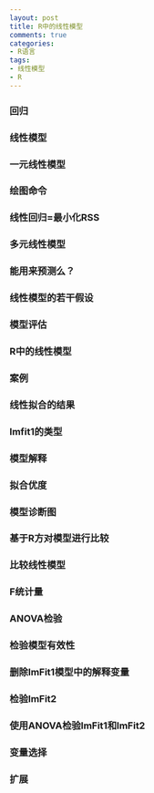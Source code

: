 ```yaml
---
layout: post
title: R中的线性模型
comments: true
categories:
- R语言
tags:
- 线性模型
- R
---
```


### 回归


### 线性模型



### 一元线性模型


### 绘图命令



### 线性回归=最小化RSS



### 多元线性模型



### 能用来预测么？



### 线性模型的若干假设



### 模型评估


### R中的线性模型


### 案例


### 线性拟合的结果


### lmfit1的类型


### 模型解释


### 拟合优度


### 模型诊断图


### 基于R方对模型进行比较


### 比较线性模型


### F统计量


### ANOVA检验


### 检验模型有效性


### 删除lmFit1模型中的解释变量


### 检验lmFit2


### 使用ANOVA检验lmFit1和lmFit2

### 变量选择


### 扩展
